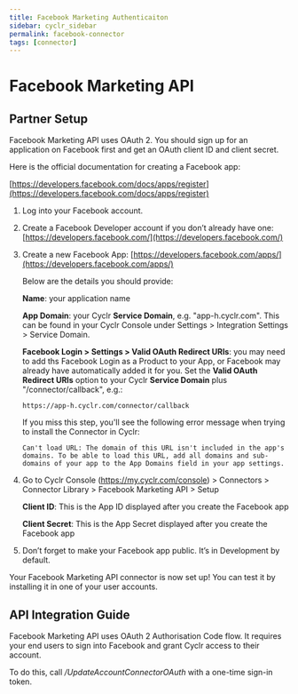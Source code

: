 ```yaml
---
title: Facebook Marketing Authenticaiton
sidebar: cyclr_sidebar
permalink: facebook-connector
tags: [connector]
---
```


# Facebook Marketing API #

Partner Setup
-------------

Facebook Marketing API uses OAuth 2. You should sign up for an application on Facebook first and get an OAuth client ID and client secret.

Here is the official documentation for creating a Facebook app:

[https://developers.facebook.com/docs/apps/register](https://developers.facebook.com/docs/apps/register)

1.  Log into your Facebook account.
2.  Create a Facebook Developer account if you don’t already have one: [https://developers.facebook.com/](https://developers.facebook.com/)
3.  Create a new Facebook App: [https://developers.facebook.com/apps/](https://developers.facebook.com/apps/)

    Below are the details you should provide:

    **Name**: your application name

    **App Domain**: your Cyclr **Service Domain**, e.g. "app-h.cyclr.com". This can be found in your Cyclr Console under Settings > Integration Settings > Service Domain.

    **Facebook Login > Settings > Valid OAuth Redirect URIs**: you may need to add ths Facebook Login as a Product to your App, or Facebook may already have automatically added it for you.
    Set the **Valid OAuth Redirect URIs** option to your Cyclr **Service Domain** plus "/connector/callback", e.g.:
    
    ```https://app-h.cyclr.com/connector/callback```
    
    If you miss this step, you'll see the following error message when trying to install the Connector in Cyclr:
    
    ```Can't load URL: The domain of this URL isn't included in the app's domains. To be able to load this URL, add all domains and sub-domains of your app to the App Domains field in your app settings.```

4.  Go to Cyclr Console (https://my.cyclr.com/console) > Connectors > Connector Library > Facebook Marketing API > Setup

    **Client ID**: This is the App ID displayed after you create the Facebook app

    **Client Secret**: This is the App Secret displayed after you create the Facebook app

5.  Don’t forget to make your Facebook app public. It’s in Development by default.

Your Facebook Marketing API connector is now set up! You can test it by installing it in one of your user accounts.

API Integration Guide
---------------------

Facebook Marketing API uses OAuth 2 Authorisation Code flow. It requires your end users to sign into Facebook and grant Cyclr access to their account.

To do this, call _/UpdateAccountConnectorOAuth_ with a one-time sign-in token.
